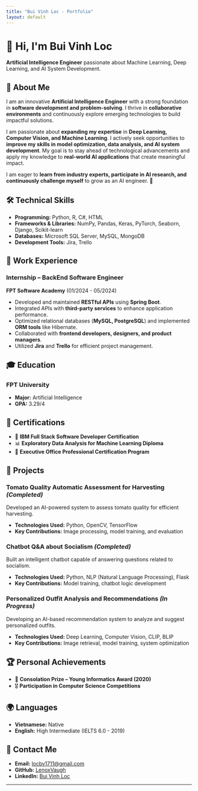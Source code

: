 ```yaml
---
title: "Bui Vinh Loc - Portfolio"
layout: default
---
```


# 👋 Hi, I'm Bui Vinh Loc  
**Artificial Intelligence Engineer** passionate about Machine Learning, Deep Learning, and AI System Development.

## 📌 About Me
I am an innovative **Artificial Intelligence Engineer** with a strong foundation in **software development and problem-solving**. I thrive in **collaborative environments** and continuously explore emerging technologies to build impactful solutions.

I am passionate about **expanding my expertise** in **Deep Learning, Computer Vision, and Machine Learning**. I actively seek opportunities to **improve my skills in model optimization, data analysis, and AI system development**. My goal is to stay ahead of technological advancements and apply my knowledge to **real-world AI applications** that create meaningful impact.

I am eager to **learn from industry experts, participate in AI research, and continuously challenge myself** to grow as an AI engineer. 🚀

## 🛠 Technical Skills
- **Programming:** Python, R, C#, HTML  
- **Frameworks & Libraries:** NumPy, Pandas, Keras, PyTorch, Seaborn, Django, Scikit-learn  
- **Databases:** Microsoft SQL Server, MySQL, MongoDB  
- **Development Tools:** Jira, Trello  

## 💼 Work Experience
### **Internship – BackEnd Software Engineer**  
**FPT Software Academy** (01/2024 - 05/2024)  
- Developed and maintained **RESTful APIs** using **Spring Boot**.  
- Integrated APIs with **third-party services** to enhance application performance.  
- Optimized relational databases (**MySQL, PostgreSQL**) and implemented **ORM tools** like Hibernate.  
- Collaborated with **frontend developers, designers, and product managers**.  
- Utilized **Jira** and **Trello** for efficient project management.  

## 🎓 Education
### **FPT University**  
- **Major:** Artificial Intelligence  
- **GPA:** 3.29/4  

## 📜 Certifications
- 🏅 **IBM Full Stack Software Developer Certification**  
- 📊 **Exploratory Data Analysis for Machine Learning Diploma**  
- 💼 **Executive Office Professional Certification Program**  

## 🚀 Projects
### **Tomato Quality Automatic Assessment for Harvesting** *(Completed)*
Developed an AI-powered system to assess tomato quality for efficient harvesting.  
- **Technologies Used:** Python, OpenCV, TensorFlow  
- **Key Contributions:** Image processing, model training, and evaluation  

### **Chatbot Q&A about Socialism** *(Completed)*
Built an intelligent chatbot capable of answering questions related to socialism.  
- **Technologies Used:** Python, NLP (Natural Language Processing), Flask  
- **Key Contributions:** Model training, chatbot logic development  

### **Personalized Outfit Analysis and Recommendations** *(In Progress)*
Developing an AI-based recommendation system to analyze and suggest personalized outfits.  
- **Technologies Used:** Deep Learning, Computer Vision, CLIP, BLIP  
- **Key Contributions:** Image retrieval, model training, system optimization  

## 🏆 Personal Achievements
- 🥉 **Consolation Prize – Young Informatics Award (2020)**  
- 🎖 **Participation in Computer Science Competitions**  

## 🌍 Languages
- **Vietnamese:** Native  
- **English:** High Intermediate (IELTS 6.0 - 2019)  

## 📩 Contact Me
- **Email:** [locbv1711@gmail.com](mailto:locbv1711@gmail.com)  
- **GitHub:** [LenoxVaugh](https://github.com/LenoxVaugh)  
- **LinkedIn:** [Bui Vinh Loc](https://www.linkedin.com/in/l%E1%BB%99c-b%C3%B9i-48910a317/)  

---
